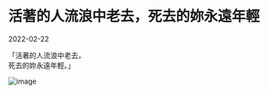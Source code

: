 活著的人流浪中老去，死去的妳永遠年輕
===
2022-02-22<br>

「活著的人流浪中老去，<br>
    死去的妳永遠年輕。」<br>
    
![image](https://user-images.githubusercontent.com/98999822/155222987-eca67732-989d-47c1-a705-7d98507703ec.png)
    
